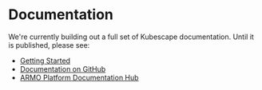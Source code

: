# Documentation

We're currently building out a full set of Kubescape documentation.  Until it is published, please see:

* [Getting Started](getting-started.md)
* [Documentation on GitHub](https://github.com/kubescape/kubescape/tree/master/docs)
* [ARMO Platform Documentation Hub](https://hub.armosec.io/)

